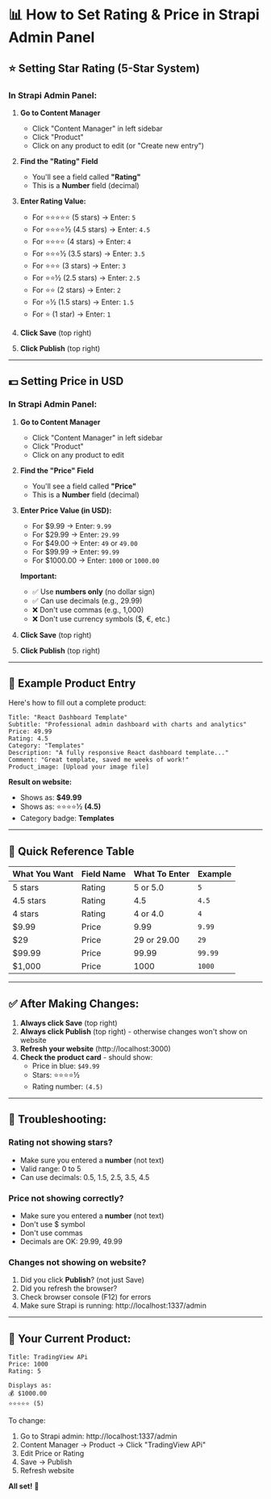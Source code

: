 # 📊 How to Set Rating & Price in Strapi Admin Panel

## ⭐ **Setting Star Rating (5-Star System)**

### **In Strapi Admin Panel:**

1. **Go to Content Manager**
   - Click "Content Manager" in left sidebar
   - Click "Product"
   - Click on any product to edit (or "Create new entry")

2. **Find the "Rating" Field**
   - You'll see a field called **"Rating"**
   - This is a **Number** field (decimal)

3. **Enter Rating Value:**
   - For ⭐⭐⭐⭐⭐ (5 stars) → Enter: `5`
   - For ⭐⭐⭐⭐½ (4.5 stars) → Enter: `4.5`
   - For ⭐⭐⭐⭐ (4 stars) → Enter: `4`
   - For ⭐⭐⭐½ (3.5 stars) → Enter: `3.5`
   - For ⭐⭐⭐ (3 stars) → Enter: `3`
   - For ⭐⭐½ (2.5 stars) → Enter: `2.5`
   - For ⭐⭐ (2 stars) → Enter: `2`
   - For ⭐½ (1.5 stars) → Enter: `1.5`
   - For ⭐ (1 star) → Enter: `1`

4. **Click Save** (top right)
5. **Click Publish** (top right)

---

## 💵 **Setting Price in USD**

### **In Strapi Admin Panel:**

1. **Go to Content Manager**
   - Click "Content Manager" in left sidebar
   - Click "Product"
   - Click on any product to edit

2. **Find the "Price" Field**
   - You'll see a field called **"Price"**
   - This is a **Number** field (decimal)

3. **Enter Price Value (in USD):**
   - For $9.99 → Enter: `9.99`
   - For $29.99 → Enter: `29.99`
   - For $49.00 → Enter: `49` or `49.00`
   - For $99.99 → Enter: `99.99`
   - For $1000.00 → Enter: `1000` or `1000.00`

   **Important:** 
   - ✅ Use **numbers only** (no dollar sign)
   - ✅ Can use decimals (e.g., 29.99)
   - ❌ Don't use commas (e.g., 1,000)
   - ❌ Don't use currency symbols ($, €, etc.)

4. **Click Save** (top right)
5. **Click Publish** (top right)

---

## 📝 **Example Product Entry**

Here's how to fill out a complete product:

```
Title: "React Dashboard Template"
Subtitle: "Professional admin dashboard with charts and analytics"
Price: 49.99
Rating: 4.5
Category: "Templates"
Description: "A fully responsive React dashboard template..."
Comment: "Great template, saved me weeks of work!"
Product_image: [Upload your image file]
```

**Result on website:**
- Shows as: **$49.99**
- Shows as: ⭐⭐⭐⭐½ **(4.5)**
- Category badge: **Templates**

---

## 🎯 **Quick Reference Table**

| What You Want | Field Name | What To Enter | Example |
|--------------|-----------|---------------|---------|
| 5 stars | Rating | 5 or 5.0 | `5` |
| 4.5 stars | Rating | 4.5 | `4.5` |
| 4 stars | Rating | 4 or 4.0 | `4` |
| $9.99 | Price | 9.99 | `9.99` |
| $29 | Price | 29 or 29.00 | `29` |
| $99.99 | Price | 99.99 | `99.99` |
| $1,000 | Price | 1000 | `1000` |

---

## ✅ **After Making Changes:**

1. **Always click Save** (top right)
2. **Always click Publish** (top right) - otherwise changes won't show on website
3. **Refresh your website** (http://localhost:3000)
4. **Check the product card** - should show:
   - Price in blue: `$49.99`
   - Stars: ⭐⭐⭐⭐½
   - Rating number: `(4.5)`

---

## 🔧 **Troubleshooting:**

### **Rating not showing stars?**
- Make sure you entered a **number** (not text)
- Valid range: 0 to 5
- Can use decimals: 0.5, 1.5, 2.5, 3.5, 4.5

### **Price not showing correctly?**
- Make sure you entered a **number** (not text)
- Don't use $ symbol
- Don't use commas
- Decimals are OK: 29.99, 49.99

### **Changes not showing on website?**
1. Did you click **Publish**? (not just Save)
2. Did you refresh the browser?
3. Check browser console (F12) for errors
4. Make sure Strapi is running: http://localhost:1337/admin

---

## 📌 **Your Current Product:**

```
Title: TradingView APi
Price: 1000
Rating: 5

Displays as:
💰 $1000.00
⭐⭐⭐⭐⭐ (5)
```

To change:
1. Go to Strapi admin: http://localhost:1337/admin
2. Content Manager → Product → Click "TradingView APi"
3. Edit Price or Rating
4. Save → Publish
5. Refresh website

**All set!** 🎉

